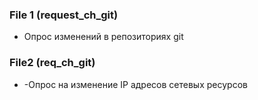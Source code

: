 ### File 1 (request_ch_git)
- Опрос изменений в репозиториях git
### File2 (req_ch_git)
- -Опрос на изменение IP адресов сетевых ресурсов
